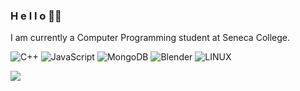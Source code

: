 ### H e l l o  👋🏼

<!--
**L12-L/L12-L** is a ✨ _special_ ✨ repository because its `README.md` (this file) appears on your GitHub profile.

- 🔭 I’m currently a computer programming student.
- 🌱 I’m currently learning how to make video games.

-->

<!-- # About Me: -->
I am currently a Computer Programming student at Seneca College.


<!-- ## 🌐 Socials: 
[![Instagram](https://img.shields.io/badge/Instagram-%23E4405F.svg?logo=Instagram&logoColor=white)](https://instagram.com/_l12.l) [![LinkedIn](https://img.shields.io/badge/LinkedIn-%230077B5.svg?logo=linkedin&logoColor=white)](https://linkedin.com/in/L12-L) [![Twitter](https://img.shields.io/badge/Twitter-%231DA1F2.svg?logo=Twitter&logoColor=white)](https://twitter.com/groakyDormouse) -->

<!-- # 💻 Tech Stack: -->
![C++](https://img.shields.io/badge/c++-%2300599C.svg?style=plastic&logo=c%2B%2B&logoColor=white) ![JavaScript](https://img.shields.io/badge/javascript-%23323330.svg?style=plastic&logo=javascript&logoColor=%23F7DF1E) ![MongoDB](https://img.shields.io/badge/MongoDB-%234ea94b.svg?style=plastic&logo=mongodb&logoColor=white) ![Blender](https://img.shields.io/badge/blender-%23F5792A.svg?style=plastic&logo=blender&logoColor=white) ![LINUX](https://img.shields.io/badge/Linux-FCC624?style=plastic&logo=linux&logoColor=black)

<!-- # 📊 GitHub Stats: -->

<!-- ![](https://github-readme-stats.vercel.app/api?username=L12-L&theme=tokyonight&hide_border=false&include_all_commits=true&count_private=true)<br/> -->
![](https://github-readme-streak-stats.herokuapp.com/?user=L12-L&theme=tokyonight&hide_border=false) 

<!-- ![](https://github-readme-stats.vercel.app/api/top-langs/?username=L12-L&theme=tokyonight&hide_border=false&include_all_commits=true&count_private=true&layout=compact) -->

<!-- --- -->
<!-- [![](https://visitcount.itsvg.in/api?id=L12-L&icon=7&color=0)](https://visitcount.itsvg.in) -->

<!-- Proudly created with GPRM ( https://gprm.itsvg.in ) -->

